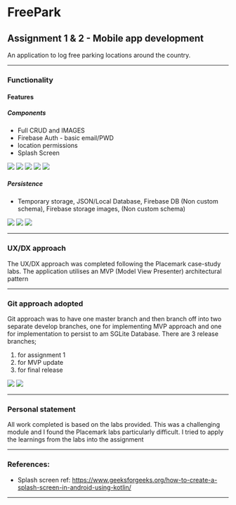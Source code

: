 # FreePark

## Assignment 1 & 2 - Mobile app development

An application to log free parking locations around the country.

---

### Functionality
#### Features
##### Components
- Full CRUD and IMAGES
- Firebase Auth - basic email/PWD
- location permissions
- Splash Screen
<img src="/app/src/images/crud.png"/>
<img src="/app/src/images/authentication.png"/>
<img src="/app/src/images/location.png"/>
<img src="/app/src/images/locationPermission.png"/>
<img src="/app/src/images/splash.png"/>

##### Persistence
- Temporary storage, JSON/Local Database, Firebase DB (Non custom schema), Firebase storage images, (Non custom schema)
<img src="/app/src/images/persistance.png"/>
<img src="/app/src/images/storage.png"/>
<img src="/app/src/images/database.png"/>

---

### UX/DX approach

The UX/DX approach was completed following the Placemark case-study labs. The application utilises
an MVP (Model View Presenter) architectural pattern

---
### Git approach adopted

Git approach was to have one master branch and then branch off into two separate develop branches,
one for implementing MVP approach and one for implementation to persist to am SGLite Database. There
are 3 release branches;
 1. for assignment 1
 2. for MVP update
 3. for final release

<img src="/app/src/images/git branches.png"/>
<img src="/app/src/images/releases.png"/>

---
### Personal statement

All work completed is based on the labs provided. This was a challenging module and I found the Placemark
labs particularly difficult. I tried to apply the learnings from the labs into the assignment

---

### References:
* Splash screen ref: https://www.geeksforgeeks.org/how-to-create-a-splash-screen-in-android-using-kotlin/ 
---


